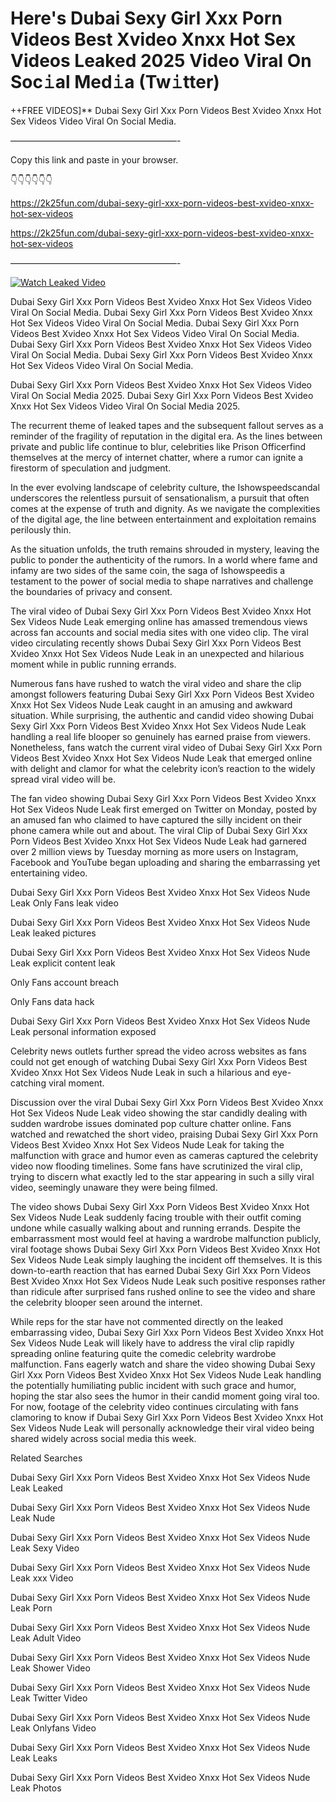 # Here's Dubai Sexy Girl Xxx Porn Videos Best Xvideo Xnxx Hot Sex Videos Leaked 2025 Video Viral On Soc𝚒al Med𝚒a (Tw𝚒tter)

++FREE VIDEOS]** Dubai Sexy Girl Xxx Porn Videos Best Xvideo Xnxx Hot Sex Videos Video Viral On Social Media.

———————————————————-

Copy this link and paste in your browser.

👇👇👇👇👇👇

https://2k25fun.com/dubai-sexy-girl-xxx-porn-videos-best-xvideo-xnxx-hot-sex-videos

https://2k25fun.com/dubai-sexy-girl-xxx-porn-videos-best-xvideo-xnxx-hot-sex-videos

———————————————————-

[![Watch Leaked Video](https://miro.medium.com/v2/resize:fit:828/format:webp/1*cilzJN44JGOrTw9NJCrNHA.gif "Watch Leaked Video")](https://2k25fun.com/dubai-sexy-girl-xxx-porn-videos-best-xvideo-xnxx-hot-sex-videos)

Dubai Sexy Girl Xxx Porn Videos Best Xvideo Xnxx Hot Sex Videos Video Viral On Social Media. Dubai Sexy Girl Xxx Porn Videos Best Xvideo Xnxx Hot Sex Videos Video Viral On Social Media. Dubai Sexy Girl Xxx Porn Videos Best Xvideo Xnxx Hot Sex Videos Video Viral On Social Media. Dubai Sexy Girl Xxx Porn Videos Best Xvideo Xnxx Hot Sex Videos Video Viral On Social Media. Dubai Sexy Girl Xxx Porn Videos Best Xvideo Xnxx Hot Sex Videos Video Viral On Social Media.

Dubai Sexy Girl Xxx Porn Videos Best Xvideo Xnxx Hot Sex Videos Video Viral On Social Media 2025. Dubai Sexy Girl Xxx Porn Videos Best Xvideo Xnxx Hot Sex Videos Video Viral On Social Media 2025.

The recurrent theme of leaked tapes and the subsequent fallout serves as a reminder of the fragility of reputation in the digital era. As the lines between private and public life continue to blur, celebrities like Prison Officerfind themselves at the mercy of internet chatter, where a rumor can ignite a firestorm of speculation and judgment.

In the ever evolving landscape of celebrity culture, the Ishowspeedscandal underscores the relentless pursuit of sensationalism, a pursuit that often comes at the expense of truth and dignity. As we navigate the complexities of the digital age, the line between entertainment and exploitation remains perilously thin.

As the situation unfolds, the truth remains shrouded in mystery, leaving the public to ponder the authenticity of the rumors. In a world where fame and infamy are two sides of the same coin, the saga of Ishowspeedis a testament to the power of social media to shape narratives and challenge the boundaries of privacy and consent.

The viral video of Dubai Sexy Girl Xxx Porn Videos Best Xvideo Xnxx Hot Sex Videos Nude Leak emerging online has amassed tremendous views across fan accounts and social media sites with one video clip. The viral video circulating recently shows Dubai Sexy Girl Xxx Porn Videos Best Xvideo Xnxx Hot Sex Videos Nude Leak in an unexpected and hilarious moment while in public running errands.

Numerous fans have rushed to watch the viral video and share the clip amongst followers featuring Dubai Sexy Girl Xxx Porn Videos Best Xvideo Xnxx Hot Sex Videos Nude Leak caught in an amusing and awkward situation. While surprising, the authentic and candid video showing Dubai Sexy Girl Xxx Porn Videos Best Xvideo Xnxx Hot Sex Videos Nude Leak handling a real life blooper so genuinely has earned praise from viewers. Nonetheless, fans watch the current viral video of Dubai Sexy Girl Xxx Porn Videos Best Xvideo Xnxx Hot Sex Videos Nude Leak that emerged online with delight and clamor for what the celebrity icon’s reaction to the widely spread viral video will be.

The fan video showing Dubai Sexy Girl Xxx Porn Videos Best Xvideo Xnxx Hot Sex Videos Nude Leak first emerged on Twitter on Monday, posted by an amused fan who claimed to have captured the silly incident on their phone camera while out and about. The viral Clip of Dubai Sexy Girl Xxx Porn Videos Best Xvideo Xnxx Hot Sex Videos Nude Leak had garnered over 2 million views by Tuesday morning as more users on Instagram, Facebook and YouTube began uploading and sharing the embarrassing yet entertaining video.

Dubai Sexy Girl Xxx Porn Videos Best Xvideo Xnxx Hot Sex Videos Nude Leak Only Fans leak video

Dubai Sexy Girl Xxx Porn Videos Best Xvideo Xnxx Hot Sex Videos Nude Leak leaked pictures

Dubai Sexy Girl Xxx Porn Videos Best Xvideo Xnxx Hot Sex Videos Nude Leak explicit content leak

Only Fans account breach

Only Fans data hack

Dubai Sexy Girl Xxx Porn Videos Best Xvideo Xnxx Hot Sex Videos Nude Leak personal information exposed

Celebrity news outlets further spread the video across websites as fans could not get enough of watching Dubai Sexy Girl Xxx Porn Videos Best Xvideo Xnxx Hot Sex Videos Nude Leak in such a hilarious and eye-catching viral moment.

Discussion over the viral Dubai Sexy Girl Xxx Porn Videos Best Xvideo Xnxx Hot Sex Videos Nude Leak video showing the star candidly dealing with sudden wardrobe issues dominated pop culture chatter online. Fans watched and rewatched the short video, praising Dubai Sexy Girl Xxx Porn Videos Best Xvideo Xnxx Hot Sex Videos Nude Leak for taking the malfunction with grace and humor even as cameras captured the celebrity video now flooding timelines. Some fans have scrutinized the viral clip, trying to discern what exactly led to the star appearing in such a silly viral video, seemingly unaware they were being filmed.

The video shows Dubai Sexy Girl Xxx Porn Videos Best Xvideo Xnxx Hot Sex Videos Nude Leak suddenly facing trouble with their outfit coming undone while casually walking about and running errands. Despite the embarrassment most would feel at having a wardrobe malfunction publicly, viral footage shows Dubai Sexy Girl Xxx Porn Videos Best Xvideo Xnxx Hot Sex Videos Nude Leak simply laughing the incident off themselves. It is this down-to-earth reaction that has earned Dubai Sexy Girl Xxx Porn Videos Best Xvideo Xnxx Hot Sex Videos Nude Leak such positive responses rather than ridicule after surprised fans rushed online to see the video and share the celebrity blooper seen around the internet.

While reps for the star have not commented directly on the leaked embarrassing video, Dubai Sexy Girl Xxx Porn Videos Best Xvideo Xnxx Hot Sex Videos Nude Leak will likely have to address the viral clip rapidly spreading online featuring quite the comedic celebrity wardrobe malfunction. Fans eagerly watch and share the video showing Dubai Sexy Girl Xxx Porn Videos Best Xvideo Xnxx Hot Sex Videos Nude Leak handling the potentially humiliating public incident with such grace and humor, hoping the star also sees the humor in their candid moment going viral too. For now, footage of the celebrity video continues circulating with fans clamoring to know if Dubai Sexy Girl Xxx Porn Videos Best Xvideo Xnxx Hot Sex Videos Nude Leak will personally acknowledge their viral video being shared widely across social media this week.

Related Searches

Dubai Sexy Girl Xxx Porn Videos Best Xvideo Xnxx Hot Sex Videos Nude Leak Leaked

Dubai Sexy Girl Xxx Porn Videos Best Xvideo Xnxx Hot Sex Videos Nude Leak Nude

Dubai Sexy Girl Xxx Porn Videos Best Xvideo Xnxx Hot Sex Videos Nude Leak Sexy Video

Dubai Sexy Girl Xxx Porn Videos Best Xvideo Xnxx Hot Sex Videos Nude Leak xxx Video

Dubai Sexy Girl Xxx Porn Videos Best Xvideo Xnxx Hot Sex Videos Nude Leak Porn

Dubai Sexy Girl Xxx Porn Videos Best Xvideo Xnxx Hot Sex Videos Nude Leak Adult Video

Dubai Sexy Girl Xxx Porn Videos Best Xvideo Xnxx Hot Sex Videos Nude Leak Shower Video

Dubai Sexy Girl Xxx Porn Videos Best Xvideo Xnxx Hot Sex Videos Nude Leak Twitter Video

Dubai Sexy Girl Xxx Porn Videos Best Xvideo Xnxx Hot Sex Videos Nude Leak Onlyfans Video

Dubai Sexy Girl Xxx Porn Videos Best Xvideo Xnxx Hot Sex Videos Nude Leak Leaks

Dubai Sexy Girl Xxx Porn Videos Best Xvideo Xnxx Hot Sex Videos Nude Leak Photos